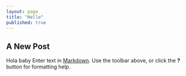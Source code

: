 ```yaml
---
layout: page
title: "Hello"
published: true
---
```

## A New Post
Hola baby
Enter text in [Markdown](http://daringfireball.net/projects/markdown/). Use the toolbar above, or click the **?** button for formatting help.
